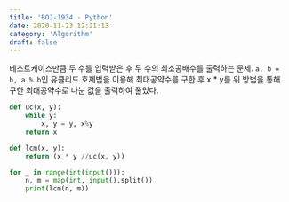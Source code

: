 ```yaml
---
title: 'BOJ-1934 - Python'
date: 2020-11-23 12:21:13
category: 'Algorithm'
draft: false
---
```

테스트케이스만큼 두 수를 입력받은 후 두 수의 최소공배수를 출력하는 문제. `a, b = b, a % b`인 유클리드 호제법을 이용해 최대공약수를 구한 후 x \* y를 위 방법을 통해 구한 최대공약수로 나눈 값을 출력하여 풀었다.
```python
def uc(x, y):
    while y:
        x, y = y, x%y
    return x

def lcm(x, y):
    return (x * y //uc(x, y))

for _ in range(int(input())):
    n, m = map(int, input().split())
    print(lcm(n, m))

```